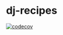 # dj-recipes

[![codecov](https://codecov.io/gh/luisgs7/dj-recipes/branch/main/graph/badge.svg?token=FGVYD34LSY)](https://codecov.io/gh/luisgs7/dj-recipes)
